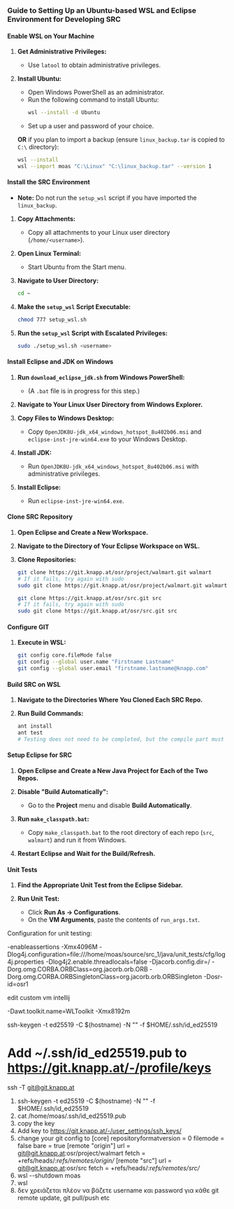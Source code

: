 ### Guide to Setting Up an Ubuntu-based WSL and Eclipse Environment for Developing SRC

#### Enable WSL on Your Machine

1. **Get Administrative Privileges:**
   - Use `latool` to obtain administrative privileges.

2. **Install Ubuntu:**
   - Open Windows PowerShell as an administrator.
   - Run the following command to install Ubuntu:
     ```bash
     wsl --install -d Ubuntu
     ```
   - Set up a user and password of your choice.

   **OR** if you plan to import a backup (ensure `linux_backup.tar` is copied to `C:\` directory):
   ```bash
   wsl --install
   wsl --import moas "C:\Linux" "C:\linux_backup.tar" --version 1
   ```

#### Install the SRC Environment

- **Note:** Do not run the `setup_wsl` script if you have imported the `linux_backup`.

1. **Copy Attachments:**
   - Copy all attachments to your Linux user directory (`/home/<username>`).

2. **Open Linux Terminal:**
   - Start Ubuntu from the Start menu.

3. **Navigate to User Directory:**
   ```bash
   cd ~
   ```

4. **Make the `setup_wsl` Script Executable:**
   ```bash
   chmod 777 setup_wsl.sh
   ```

5. **Run the `setup_wsl` Script with Escalated Privileges:**
   ```bash
   sudo ./setup_wsl.sh <username>
   ```

#### Install Eclipse and JDK on Windows

1. **Run `download_eclipse_jdk.sh` from Windows PowerShell:**
   - (A `.bat` file is in progress for this step.)

2. **Navigate to Your Linux User Directory from Windows Explorer.**

3. **Copy Files to Windows Desktop:**
   - Copy `OpenJDK8U-jdk_x64_windows_hotspot_8u402b06.msi` and `eclipse-inst-jre-win64.exe` to your Windows Desktop.

4. **Install JDK:**
   - Run `OpenJDK8U-jdk_x64_windows_hotspot_8u402b06.msi` with administrative privileges.

5. **Install Eclipse:**
   - Run `eclipse-inst-jre-win64.exe`.

#### Clone SRC Repository

1. **Open Eclipse and Create a New Workspace.**

2. **Navigate to the Directory of Your Eclipse Workspace on WSL.**

3. **Clone Repositories:**
   ```bash
   git clone https://git.knapp.at/osr/project/walmart.git walmart
   # If it fails, try again with sudo
   sudo git clone https://git.knapp.at/osr/project/walmart.git walmart

   git clone https://git.knapp.at/osr/src.git src
   # If it fails, try again with sudo
   sudo git clone https://git.knapp.at/osr/src.git src
   ```

#### Configure GIT

1. **Execute in WSL:**
   ```bash
   git config core.fileMode false
   git config --global user.name "Firstname Lastname"
   git config --global user.email "firstname.lastname@knapp.com"
   ```

#### Build SRC on WSL

1. **Navigate to the Directories Where You Cloned Each SRC Repo.**

2. **Run Build Commands:**
   ```bash
   ant install
   ant test
   # Testing does not need to be completed, but the compile part must be done.
   ```

#### Setup Eclipse for SRC

1. **Open Eclipse and Create a New Java Project for Each of the Two Repos.**

2. **Disable "Build Automatically":**
   - Go to the **Project** menu and disable **Build Automatically**.

3. **Run `make_classpath.bat`:**
   - Copy `make_classpath.bat` to the root directory of each repo (`src`, `walmart`) and run it from Windows.

4. **Restart Eclipse and Wait for the Build/Refresh.**

#### Unit Tests

1. **Find the Appropriate Unit Test from the Eclipse Sidebar.**

2. **Run Unit Test:**
   - Click **Run As -> Configurations**.
   - On the **VM Arguments**, paste the contents of `run_args.txt`.


Configuration for unit testing:

-enableassertions
-Xmx4096M
-Dlog4j.configuration=file:///home/moas/source/src_1/java/unit_tests/cfg/log4j.properties
-Dlog4j2.enable.threadlocals=false
-Djacorb.config.dir=/
-Dorg.omg.CORBA.ORBClass=org.jacorb.orb.ORB
-Dorg.omg.CORBA.ORBSingletonClass=org.jacorb.orb.ORBSingleton
-Dosr-id=osr1

edit custom vm intellij

-Dawt.toolkit.name=WLToolkit
-Xmx8192m

ssh-keygen -t ed25519 -C $(hostname) -N "" -f $HOME/.ssh/id_ed25519
# Add ~/.ssh/id_ed25519.pub to https://git.knapp.at/-/profile/keys
ssh -T git@git.knapp.at
 
1) ssh-keygen -t ed25519 -C $(hostname) -N "" -f $HOME/.ssh/id_ed25519
2) cat /home/moas/.ssh/id_ed25519.pub
3) copy the key
4) Add key to https://git.knapp.at/-/user_settings/ssh_keys/
5) change your git config to 
[core]
   repositoryformatversion = 0
   filemode = false
   bare = true
[remote "origin"]
   url = git@git.knapp.at:osr/project/walmart
   fetch = +refs/heads/*:refs/remotes/origin/*
[remote "src"]
   url = git@git.knapp.at:osr/src
   fetch = +refs/heads/*:refs/remotes/src/*
6) wsl --shutdown moas
7) wsl
8) δεν χρειάζεται πλέον να βάζετε username και password για κάθε git remote update, git pull/push etc
 


